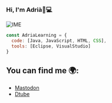 ### Hi, I'm Adrià👋💻

![IME]()

```js
const AdriaLearning = {
  code: [Java, JavaScript, HTML, CSS],
  tools: [Eclipse, VisualStudio]
}
```


## You can find me 🌍:
  - [Mastodon](https://mastodon.social/invite/9GRBvJtZ)
  - [Dtube](https://d.tube/c/adriacara20)
